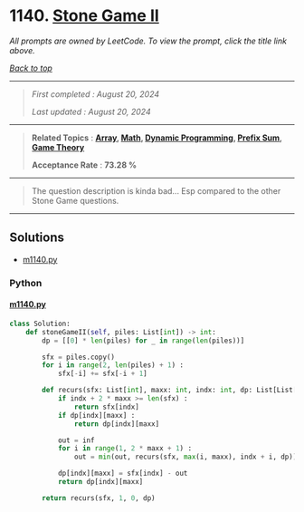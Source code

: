 # 1140. [Stone Game II](<https://leetcode.com/problems/stone-game-ii>)

*All prompts are owned by LeetCode. To view the prompt, click the title link above.*

*[Back to top](<../README.md>)*

------

> *First completed : August 20, 2024*
>
> *Last updated : August 20, 2024*

------

> **Related Topics** : **[Array](<by_topic/Array.md>), [Math](<by_topic/Math.md>), [Dynamic Programming](<by_topic/Dynamic Programming.md>), [Prefix Sum](<by_topic/Prefix Sum.md>), [Game Theory](<by_topic/Game Theory.md>)**
>
> **Acceptance Rate** : **73.28 %**

------

> The question description is kinda bad... Esp compared to the other Stone Game questions.
> 

------

## Solutions

- [m1140.py](<../my-submissions/m1140.py>)
### Python
#### [m1140.py](<../my-submissions/m1140.py>)
```Python
class Solution:
    def stoneGameII(self, piles: List[int]) -> int:
        dp = [[0] * len(piles) for _ in range(len(piles))]

        sfx = piles.copy()
        for i in range(2, len(piles) + 1) :
            sfx[-i] += sfx[-i + 1]

        def recurs(sfx: List[int], maxx: int, indx: int, dp: List[List[int]]) -> int :
            if indx + 2 * maxx >= len(sfx) :
                return sfx[indx]
            if dp[indx][maxx] :
                return dp[indx][maxx]

            out = inf
            for i in range(1, 2 * maxx + 1) :
                out = min(out, recurs(sfx, max(i, maxx), indx + i, dp))

            dp[indx][maxx] = sfx[indx] - out
            return dp[indx][maxx]

        return recurs(sfx, 1, 0, dp)

```

